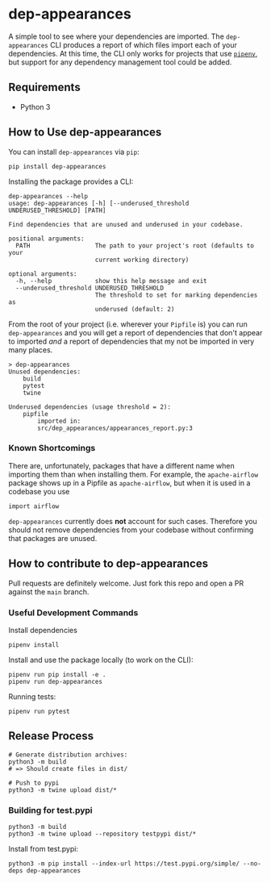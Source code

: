 # dep-appearances

A simple tool to see where your dependencies are imported.  The `dep-appearances`
CLI produces a report of which files import each of your dependencies.  At this
time, the CLI only works for projects that use
[`pipenv`](https://pipenv.pypa.io/en/latest/), but support for any dependency
management tool could be added.

## Requirements

* Python 3

## How to Use dep-appearances

You can install `dep-appearances` via `pip`:

```
pip install dep-appearances
```

Installing the package provides a CLI:

```
dep-appearances --help
usage: dep-appearances [-h] [--underused_threshold UNDERUSED_THRESHOLD] [PATH]

Find dependencies that are unused and underused in your codebase.

positional arguments:
  PATH                  The path to your project's root (defaults to your
                        current working directory)

optional arguments:
  -h, --help            show this help message and exit
  --underused_threshold UNDERUSED_THRESHOLD
                        The threshold to set for marking dependencies as
                        underused (default: 2)
```

From the root of your project (i.e. wherever your `Pipfile` is) you can run
`dep-appearances` and you will get a report of dependencies that don't appear to
imported _and_ a report of dependencies that my not be imported in very many
places.

```
> dep-appearances
Unused dependencies:
	build
	pytest
	twine

Underused dependencies (usage threshold = 2):
	pipfile
		imported in:
		src/dep_appearances/appearances_report.py:3
```

### Known Shortcomings

There are, unfortunately, packages that have a different name when importing
them than when installing them.  For example, the `apache-airflow` package shows
up in a Pipfile as `apache-airflow`, but when it is used in a codebase you use

```
import airflow
```

`dep-appearances` currently does **not** account for such cases.  Therefore
you should not remove dependencies from your codebase without confirming that
packages are unused.

## How to contribute to dep-appearances

Pull requests are definitely welcome.  Just fork this repo and open a PR
against the `main` branch.

### Useful Development Commands

Install dependencies

```
pipenv install
```

Install and use the package locally (to work on the CLI):

```
pipenv run pip install -e .
pipenv run dep-appearances
```

Running tests:

```
pipenv run pytest
```

## Release Process

```
# Generate distribution archives:
python3 -m build
# => Should create files in dist/

# Push to pypi
python3 -m twine upload dist/*
```

### Building for test.pypi


```
python3 -m build
python3 -m twine upload --repository testpypi dist/*
```

Install from test.pypi:

```
python3 -m pip install --index-url https://test.pypi.org/simple/ --no-deps dep-appearances
```

